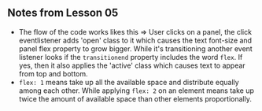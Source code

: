 ## Notes from Lesson 05

* The flow of the code works likes this => User clicks on a panel, the click eventlistener adds 'open' class to it which causes the text font-size and panel flex property to grow bigger. While it's transitioning another event listener looks if the `transitionend` property includes the word `flex`. If yes, then it also applies the 'active' class which causes text to appear from top and bottom.
* `flex: 1` means take up all the available space and distribute equally among each other. While applying `flex: 2` on an element means take up twice the amount of available space than other elements proportionally.
